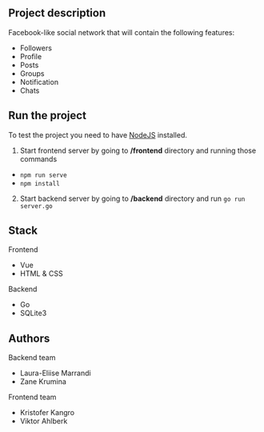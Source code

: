 ## Project description
Facebook-like social network that will contain the following features:
- Followers
- Profile
- Posts
- Groups
- Notification
- Chats

## Run the project
To test the project you need to have [NodeJS](https://nodejs.org/en/) installed.
1. Start frontend server by going to **/frontend** directory and running those commands
-  `npm run serve`
-  `npm install`
2. Start backend server by going to **/backend** directory and run `go run server.go`




## Stack
Frontend
- Vue
- HTML & CSS

Backend
- Go
- SQLite3

## Authors
Backend team
- Laura-Eliise Marrandi
- Zane Krumina

Frontend team
- Kristofer Kangro
- Viktor Ahlberk
